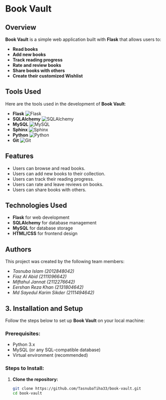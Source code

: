 # Book Vault

## Overview

**Book Vault** is a simple web application built with **Flask** that allows users to:
- **Read books**
- **Add new books**
- **Track reading progress**
- **Rate and review books**
- **Share books with others**
- **Create their customized Wishlist**

## Tools Used
Here are the tools used in the development of **Book Vault**:

- **Flask** ![Flask](https://img.shields.io/badge/Flask-%23000?style=for-the-badge&logo=flask&logoColor=white)
- **SQLAlchemy** ![SQLAlchemy](https://img.shields.io/badge/SQLAlchemy-%232f5a1f?style=for-the-badge&logo=sqlalchemy&logoColor=white)
- **MySQL** ![MySQL](https://img.shields.io/badge/MySQL-%234479A1?style=for-the-badge&logo=mysql&logoColor=white)
- **Sphinx** ![Sphinx](https://img.shields.io/badge/Sphinx-%23f7b731?style=for-the-badge&logo=sphinx&logoColor=black)
- **Python** ![Python](https://img.shields.io/badge/Python-%23347829?style=for-the-badge&logo=python&logoColor=white)
- **Git** ![Git](https://img.shields.io/badge/Git-%23f14e32?style=for-the-badge&logo=git&logoColor=white)


## Features

- Users can browse and read books.
- Users can add new books to their collection.
- Users can track their reading progress.
- Users can rate and leave reviews on books.
- Users can share books with others.

## Technologies Used

- **Flask** for web development
- **SQLAlchemy** for database management
- **MySQL** for database storage
- **HTML/CSS** for frontend design

## Authors
This project was created by the following team members:

- *Tasnuba Islam (2012848042)*
- *Fiaz Al Abid (2111096642)*
- *Miftahul Jannat (2112276642)*
- *Eershan Reza Khan (2131804642)*
- *Md Sayedul Karim Sikder (2111494642)*

## 3. Installation and Setup

Follow the steps below to set up **Book Vault** on your local machine:

### Prerequisites:
- Python 3.x
- MySQL (or any SQL-compatible database)
- Virtual environment (recommended)

### Steps to Install:

1. **Clone the repository:**
   ```bash
   git clone https://github.com/TasnubaTiha33/book-vault.git
   cd book-vault


